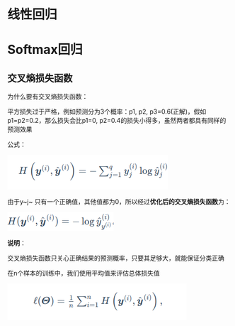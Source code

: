 # 线性回归

# Softmax回归

## 交叉熵损失函数

为什么要有交叉熵损失函数：

平方损失过于严格，例如预测分为3个概率：p1, p2, p3=0.6(正解)，假如p1=p2=0.2，那么损失会比p1=0, p2=0.4的损失小得多，虽然两者都具有同样的预测效果

公式：

![image-20210913210615168](src/02.线性回归网络/image-20210913210615168.png)

由于y~j~ 只有一个正确值，其他值都为0，所以经过**优化后的交叉熵损失函数**为： 

![image-20210913211203432](src/02.线性回归网络/image-20210913211203432.png)



**说明**：

交叉熵损失函数只关心正确结果的预测概率，只要其足够大，就能保证分类正确

在n个样本的训练中，我们使用平均值来评估总体损失值

![image-20210913211438531](src/02.线性回归网络/image-20210913211438531.png)

